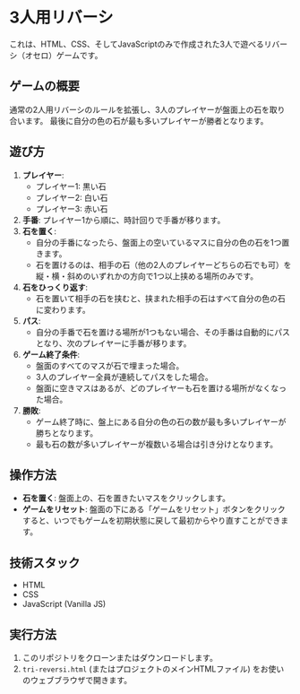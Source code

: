 # 3人用リバーシ

これは、HTML、CSS、そしてJavaScriptのみで作成された3人で遊べるリバーシ（オセロ）ゲームです。

## ゲームの概要

通常の2人用リバーシのルールを拡張し、3人のプレイヤーが盤面上の石を取り合います。
最後に自分の色の石が最も多いプレイヤーが勝者となります。

## 遊び方

1.  **プレイヤー**:
    *   プレイヤー1: 黒い石
    *   プレイヤー2: 白い石
    *   プレイヤー3: 赤い石
2.  **手番**: プレイヤー1から順に、時計回りで手番が移ります。
3.  **石を置く**:
    *   自分の手番になったら、盤面上の空いているマスに自分の色の石を1つ置きます。
    *   石を置けるのは、相手の石（他の2人のプレイヤーどちらの石でも可）を縦・横・斜めのいずれかの方向で1つ以上挟める場所のみです。
4.  **石をひっくり返す**:
    *   石を置いて相手の石を挟むと、挟まれた相手の石はすべて自分の色の石に変わります。
5.  **パス**:
    *   自分の手番で石を置ける場所が1つもない場合、その手番は自動的にパスとなり、次のプレイヤーに手番が移ります。
6.  **ゲーム終了条件**:
    *   盤面のすべてのマスが石で埋まった場合。
    *   3人のプレイヤー全員が連続してパスをした場合。
    *   盤面に空きマスはあるが、どのプレイヤーも石を置ける場所がなくなった場合。
7.  **勝敗**:
    *   ゲーム終了時に、盤上にある自分の色の石の数が最も多いプレイヤーが勝ちとなります。
    *   最も石の数が多いプレイヤーが複数いる場合は引き分けとなります。

## 操作方法

*   **石を置く**: 盤面上の、石を置きたいマスをクリックします。
*   **ゲームをリセット**: 盤面の下にある「ゲームをリセット」ボタンをクリックすると、いつでもゲームを初期状態に戻して最初からやり直すことができます。

## 技術スタック

*   HTML
*   CSS
*   JavaScript (Vanilla JS)

## 実行方法

1.  このリポジトリをクローンまたはダウンロードします。
2.  `tri-reversi.html` (またはプロジェクトのメインHTMLファイル) をお使いのウェブブラウザで開きます。

